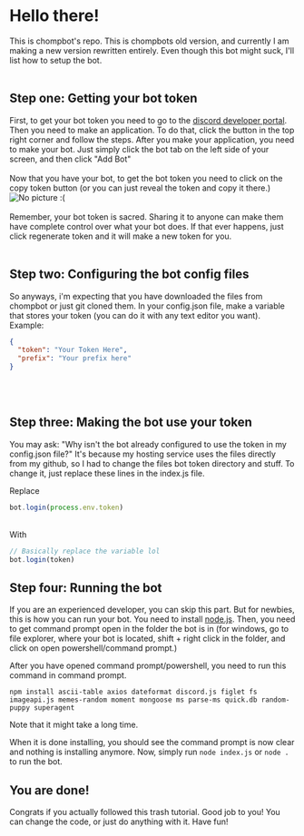 # Hello there!
This is chompbot's repo. This is chompbots old version, and currently I am making a new version rewritten entirely. Even though this bot might suck, I'll list how to setup the bot. 
<br> 
<br>
## Step one: Getting your bot token 

First, to get your bot token you need to go to the [discord developer portal](https://discord.com/developers/applications). Then you need to make an application. To do that, click the button in the top right corner and follow the steps. After you make your application, you need to make your bot. Just simply click the bot tab on the left side of your screen, and then click "Add Bot"
<br>
<br>
Now that you have your bot, to get the bot token you need to click on the copy token button (or you can just reveal the token and copy it there.)<br>
![No picture :(](https://cdn.discordapp.com/attachments/697634291340804106/770335284998832128/unknown.png)
<br>
<br> 
Remember, your bot token is sacred. Sharing it to anyone can make them have complete control over what your bot does. If that ever happens, just click regenerate token and it will make a new token for you.
<br>
<br>
## Step two: Configuring the bot config files
So anyways, i'm expecting that you have downloaded the files from chompbot or just git cloned them. In your config.json file, make a variable that stores your token (you can do it with any text editor you want). Example:
```json
{
  "token": "Your Token Here",
  "prefix": "Your prefix here"
}
```
<br>
<br>

## Step three: Making the bot use your token
You may ask: "Why isn't the bot already configured to use the token in my config.json file?" It's because my hosting service uses the files directly from my github, so I had to change the files bot token directory and stuff. To change it, just replace these lines in the index.js file. 

Replace
<br>
```js
bot.login(process.env.token)
```
<br>
With
<br>

```js
// Basically replace the variable lol
bot.login(token)
```

## Step four: Running the bot
If you are an experienced developer, you can skip this part. But for newbies, this is how you can run your bot. You need to install [node.js](https://nodejs.org). Then, you need to get command prompt open in the folder the bot is in (for windows, go to file explorer, where your bot is located, shift + right click in the folder, and click on open powershell/command prompt.)

After you have opened command prompt/powershell, you need to run this command in command prompt.

```
npm install ascii-table axios dateformat discord.js figlet fs imageapi.js memes-random moment mongoose ms parse-ms quick.db random-puppy superagent
```

Note that it might take a long time.

When it is done installing, you should see the command prompt is now clear and nothing is installing anymore. Now, simply run `node index.js` or `node .` to run the bot.

## You are done!
Congrats if you actually followed this trash tutorial. Good job to you! You can change the code, or just do anything with it. Have fun!

